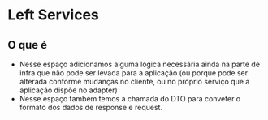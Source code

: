 # Left Services

## O que é

- Nesse espaço adicionamos alguma lógica necessária ainda na parte de infra que não pode ser levada para a aplicação (ou porque pode ser alterada conforme mudanças no cliente, ou no próprio serviço que a aplicação dispõe no adapter)
- Nesse espaço também temos a chamada do DTO para conveter o formato dos dados de response e request.
